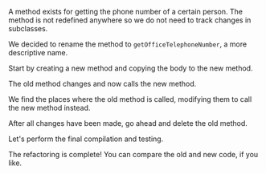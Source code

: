 A method exists for getting the phone number of a certain person. The method is not redefined anywhere so we do not need to track changes in subclasses.

We decided to rename the method to <code>getOfficeTelephoneNumber</code>, a more descriptive name.

Start by creating a new method and copying the body to the new method.

The old method changes and now calls the new method.

We find the places where the old method is called, modifying them to call the new method instead.

After all changes have been made, go ahead and delete the old method.

Let's perform the final compilation and testing.

The refactoring is complete! You can compare the old and new code, if you like.